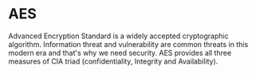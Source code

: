 # AES

 Advanced Encryption Standard is a widely accepted cryptographic algorithm. 
 Information threat and vulnerability are common threats in this modern era and that's why we need security.
 AES provides all three measures of CIA triad (confidentiality, Integrity and Availability). 

